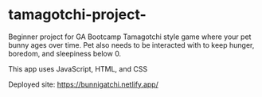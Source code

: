 # tamagotchi-project-

Beginner project for GA Bootcamp
Tamagotchi style game where your pet bunny ages over time. Pet also needs to be interacted with to keep hunger, boredom, and sleepiness below 0.

This app uses JavaScript, HTML, and CSS

Deployed site: https://bunnigatchi.netlify.app/
